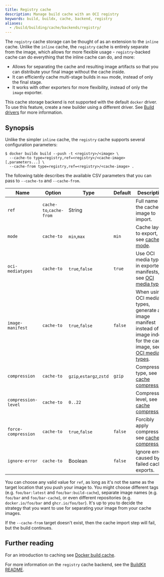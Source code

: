 ```yaml
---
title: Registry cache
description: Manage build cache with an OCI registry
keywords: build, buildx, cache, backend, registry
aliases:
  - /build/building/cache/backends/registry/
---
```


The `registry` cache storage can be thought of as an extension to the `inline`
cache. Unlike the `inline` cache, the `registry` cache is entirely separate from
the image, which allows for more flexible usage - `registry`-backed cache can do
everything that the inline cache can do, and more:

- Allows for separating the cache and resulting image artifacts so that you can
  distribute your final image without the cache inside.
- It can efficiently cache multi-stage builds in `max` mode, instead of only the
  final stage.
- It works with other exporters for more flexibility, instead of only the
  `image` exporter.

This cache storage backend is not supported with the default `docker` driver.
To use this feature, create a new builder using a different driver. See
[Build drivers](/build/builders/drivers/_index.md) for more information.

## Synopsis

Unlike the simpler `inline` cache, the `registry` cache supports several
configuration parameters:

```console
$ docker buildx build --push -t <registry>/<image> \
  --cache-to type=registry,ref=<registry>/<cache-image>[,parameters...] \
  --cache-from type=registry,ref=<registry>/<cache-image> .
```

The following table describes the available CSV parameters that you can pass to
`--cache-to` and `--cache-from`.

| Name                | Option                  | Type                    | Default | Description                                                                                                                     |
| ------------------- | ----------------------- | ----------------------- | ------- | ------------------------------------------------------------------------------------------------------------------------------- |
| `ref`               | `cache-to`,`cache-from` | String                  |         | Full name of the cache image to import.                                                                                         |
| `mode`              | `cache-to`              | `min`,`max`             | `min`   | Cache layers to export, see [cache mode][1].                                                                                    |
| `oci-mediatypes`    | `cache-to`              | `true`,`false`          | `true`  | Use OCI media types in exported manifests, see [OCI media types][2].                                                            |
| `image-manifest`    | `cache-to`              | `true`,`false`          | `false` | When using OCI media types, generate an image manifest instead of an image index for the cache image, see [OCI media types][2]. |
| `compression`       | `cache-to`              | `gzip`,`estargz`,`zstd` | `gzip`  | Compression type, see [cache compression][3].                                                                                   |
| `compression-level` | `cache-to`              | `0..22`                 |         | Compression level, see [cache compression][3].                                                                                  |
| `force-compression` | `cache-to`              | `true`,`false`          | `false` | Forcibly apply compression, see [cache compression][3].                                                                         |
| `ignore-error`      | `cache-to`              | Boolean                 | `false` | Ignore errors caused by failed cache exports.                                                                                   |

[1]: _index.md#cache-mode
[2]: _index.md#oci-media-types
[3]: _index.md#cache-compression

You can choose any valid value for `ref`, as long as it's not the same as the
target location that you push your image to. You might choose different tags
(e.g. `foo/bar:latest` and `foo/bar:build-cache`), separate image names (e.g.
`foo/bar` and `foo/bar-cache`), or even different repositories (e.g.
`docker.io/foo/bar` and `ghcr.io/foo/bar`). It's up to you to decide the
strategy that you want to use for separating your image from your cache images.

If the `--cache-from` target doesn't exist, then the cache import step will
fail, but the build continues.

## Further reading

For an introduction to caching see [Docker build cache](../_index.md).

For more information on the `registry` cache backend, see the
[BuildKit README](https://github.com/moby/buildkit#registry-push-image-and-cache-separately).
